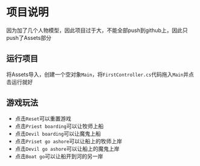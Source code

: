 # 项目说明

因为加了几个人物模型，因此项目过于大，不能全部push到github上，因此只push了Assets部分

## 运行项目

将Assets导入，创建一个空对象`Main`，将`FirstController.cs`代码拖入`Main`并点击运行就好

## 游戏玩法

* 点击`Reset`可以重置游戏
* 点击`Priest boarding`可以让牧师上船
* 点击`Devil boarding`可以让魔鬼上船
* 点击`Priset go ashore`可以让船上的牧师上岸
* 点击`Devil go ashore`可以让船上的魔鬼上岸
* 点击`Boat go`可以让船开到河的另一岸